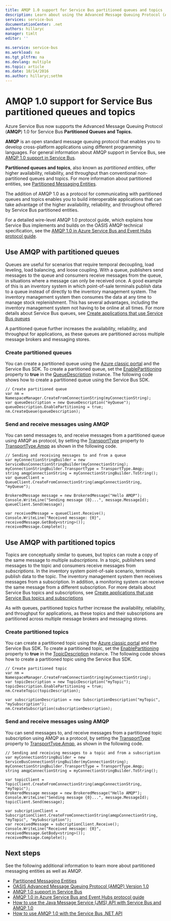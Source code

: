 ```yaml
---
title: AMQP 1.0 support for Service Bus partitioned queues and topics | Azure
description: Learn about using the Advanced Message Queuing Protocol (AMQP) 1.0 with Service Bus partitioned queues and topics.
services: service-bus
documentationCenter: .net
authors: hillaryc
manager: timlt
editor: ''

ms.service: service-bus
ms.workload: na
ms.tgt_pltfrm: na
ms.devlang: multiple
ms.topic: article
ms.date: 10/14/2016
ms.author: hillaryc;sethm
---
```


# AMQP 1.0 support for Service Bus partitioned queues and topics 

Azure Service Bus now supports the Advanced Message Queuing Protocol (**AMQP**) 1.0 for Service Bus **Partitioned Queues and Topics.**

**AMQP** is an open standard message queuing protocol that enables you to develop cross-platform applications using different programming languages. For general information about AMQP support in Service Bus, see [AMQP 1.0 support in Service Bus](./service-bus-amqp-overview.md).

**Partitioned queues and topics**, also known as *partitioned entities*, offer higher availability, reliability, and throughput than conventional non-partitioned queues and topics. For more information about partitioned entities, see [Partitioned Messaging Entities](./service-bus-partitioning.md).

The addition of AMQP 1.0 as a protocol for communicating with partitioned queues and topics enables you to build interoperable applications that can take advantage of the higher availability, reliability, and throughout offered by Service Bus partitioned entities.    

For a detailed wire-level AMQP 1.0 protocol guide, which explains how Service Bus implements and builds on the OASIS AMQP technical specification, see the [AMQP 1.0 in Azure Service Bus and Event Hubs protocol guide](./service-bus-amqp-protocol-guide.md).    

## Use AMQP with partitioned queues

Queues are useful for scenarios that require temporal decoupling, load leveling, load balancing, and loose coupling. With a queue, publishers send messages to the queue and consumers receive messages from the queue, in situations where a message can only be received once. A good example of this is an inventory system in which point-of-sale terminals publish data to a queue instead of directly to the inventory management system. The inventory management system then consumes the data at any time to manage stock replenishment. This has several advantages, including the inventory management system not having to be online at all times. For more details about Service Bus queues, see [Create applications that use Service Bus queues](./service-bus-create-queues.md) 

A partitioned queue further increases the availability, reliability, and throughput for applications, as these queues are partitioned across multiple message brokers and messaging stores.     

### Create partitioned queues

You can create a partitioned queue using the [Azure classic portal][] and the Service Bus SDK. To create a partitioned queue, set the [EnablePartitioning](https://msdn.microsoft.com/zh-cn/library/azure/microsoft.servicebus.messaging.queuedescription.enablepartitioning.aspx) property to **true** in the [QueueDescription](https://msdn.microsoft.com/zh-cn/library/azure/microsoft.servicebus.messaging.queuedescription.aspx) instance. The following code shows how to create a partitioned queue using the Service Bus SDK. 

```
// Create partitioned queue
var nm = NamespaceManager.CreateFromConnectionString(myConnectionString);
var queueDescription = new QueueDescription("myQueue");
queueDescription.EnablePartitioning = true;
nm.CreateQueue(queueDescription);
```

### Send and receive messages using AMQP

You can send messages to, and receive messages from a partitioned queue using AMQP as protocol, by setting the [TransportType](https://msdn.microsoft.com/zh-cn/library/azure/microsoft.servicebus.servicebusconnectionstringbuilder.transporttype.aspx) property to [TransportType.Amqp](https://msdn.microsoft.com/zh-cn/library/azure/microsoft.servicebus.messaging.transporttype.aspx) as shown in the following code.  

```
// Sending and receiving messages to and from a queue
var myConnectionStringBuilder = new ServiceBusConnectionStringBuilder(myConnectionString);
myConnectionStringBuilder.TransportType = TransportType.Amqp;
string amqpConnectionString = myConnectionStringBuilder.ToString();
var queueClient = QueueClient.CreateFromConnectionString(amqpConnectionString, "myQueue");

BrokeredMessage message = new BrokeredMessage("Hello AMQP");
Console.WriteLine("Sending message {0}...", message.MessageId);
queueClient.Send(message);

var receivedMessage = queueClient.Receive();
Console.WriteLine("Received message: {0}", receivedMessage.GetBody<string>());
receivedMessage.Complete();
```

## Use AMQP with partitioned topics

Topics are conceptually similar to queues, but topics can route a copy of the same message to multiple *subscriptions*. In a topic, publishers send messages to the topic and consumers receive messages from *subscriptions*. In the inventory system point-of-sale scenario, terminals publish data to the topic. The inventory management system then receives messages from a subscription. In addition, a monitoring system can receive the same message from a different subscription. For more details about Service Bus topics and subscriptions, see [Create applications that use Service Bus topics and subscriptions](./service-bus-create-topics-subscriptions.md) 

As with queues, partitioned topics further increase the availability, reliability, and throughput for applications, as these topics and their subscriptions are partitioned across multiple message brokers and messaging stores. 

### Create partitioned topics

You can create a partitioned topic using the [Azure classic portal][] and the Service Bus SDK. To create a partitioned topic, set the [EnablePartitioning](https://msdn.microsoft.com/zh-cn/library/azure/microsoft.servicebus.messaging.topicdescription.enablepartitioning.aspx) property to **true** in the [TopicDescription](https://msdn.microsoft.com/zh-cn/library/azure/microsoft.servicebus.messaging.topicdescription.aspx) instance. The following code shows how to create a partitioned topic using the Service Bus SDK.

```
// Create partitioned topic
var nm = NamespaceManager.CreateFromConnectionString(myConnectionString);
var topicDescription = new TopicDescription("myTopic");
topicDescription.EnablePartitioning = true;
nm.CreateTopic(topicDescription);

var subscriptionDescription = new SubscriptionDescription("myTopic", "mySubscription");
nm.CreateSubscription(subscriptionDescription);
```

### Send and receive messages using AMQP

You can send messages to, and receive messages from a partitioned topic subscription using AMQP as a protocol, by setting the [TransportType](https://msdn.microsoft.com/zh-cn/library/azure/microsoft.servicebus.servicebusconnectionstringbuilder.transporttype.aspx) property to [TransportType.Amqp](https://msdn.microsoft.com/zh-cn/library/azure/microsoft.servicebus.messaging.transporttype.aspx), as shown in the following code.  

```
// Sending and receiving messages to a topic and from a subscription
var myConnectionStringBuilder = new ServiceBusConnectionStringBuilder(myConnectionString);
myConnectionStringBuilder.TransportType = TransportType.Amqp;
string amqpConnectionString = myConnectionStringBuilder.ToString();

var topicClient = TopicClient.CreateFromConnectionString(amqpConnectionString, "myTopic");
BrokeredMessage message = new BrokeredMessage("Hello AMQP");
Console.WriteLine("Sending message {0}...", message.MessageId);
topicClient.Send(message);

var subcriptionClient = SubscriptionClient.CreateFromConnectionString(amqpConnectionString, "myTopic", "mySubscription");
var receivedMessage = subcriptionClient.Receive();
Console.WriteLine("Received message: {0}", receivedMessage.GetBody<string>());
receivedMessage.Complete();
```

## Next steps

See the following additional information to learn more about partitioned messaging entities as well as AMQP.

*    [Partitioned Messaging Entities](./service-bus-partitioning.md)
*    [OASIS Advanced Message Queuing Protocol (AMQP) Version 1.0](http://docs.oasis-open.org/amqp/core/v1.0/os/amqp-core-complete-v1.0-os.pdf)
*    [AMQP 1.0 support in Service Bus](./service-bus-amqp-overview.md)
*    [AMQP 1.0 in Azure Service Bus and Event Hubs protocol guide](./service-bus-amqp-protocol-guide.md)
*    [How to use the Java Message Service (JMS) API with Service Bus and AMQP 1.0](./service-bus-java-how-to-use-jms-api-amqp.md)
*    [How to use AMQP 1.0 with the Service Bus .NET API](./service-bus-dotnet-advanced-message-queuing.md)

[Azure classic portal]: http://manage.windowsazure.cn